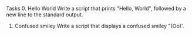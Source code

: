 Tasks
0. Hello World
Write a script that prints "Hello, World", followed by a new line to the standard output.
1. Confused smiley
Write a script that displays a confused smiley "(Oo)'.
